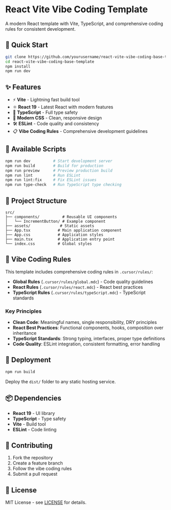# React Vite Vibe Coding Template

A modern React template with Vite, TypeScript, and comprehensive coding rules for consistent development.


## 🚀 Quick Start

```bash
git clone https://github.com/yourusername/react-vite-vibe-coding-base-template.git
cd react-vite-vibe-coding-base-template
npm install
npm run dev
```

## ✨ Features

- ⚡ **Vite** - Lightning fast build tool
- ⚛️ **React 19** - Latest React with modern features
- 🔷 **TypeScript** - Full type safety
- 🎨 **Modern CSS** - Clean, responsive design
- 🛠️ **ESLint** - Code quality and consistency
- 📋 **Vibe Coding Rules** - Comprehensive development guidelines

## 🎯 Available Scripts

```bash
npm run dev          # Start development server
npm run build        # Build for production
npm run preview      # Preview production build
npm run lint         # Run ESLint
npm run lint:fix     # Fix ESLint issues
npm run type-check   # Run TypeScript type checking
```

## 📁 Project Structure

```
src/
├── components/          # Reusable UI components
│   └── IncrementButton/ # Example component
├── assets/             # Static assets
├── App.tsx            # Main application component
├── App.css            # Application styles
├── main.tsx           # Application entry point
└── index.css          # Global styles
```

## 🎨 Vibe Coding Rules

This template includes comprehensive coding rules in `.cursor/rules/`:

- **Global Rules** (`.cursor/rules/global.mdc`) - Code quality guidelines
- **React Rules** (`.cursor/rules/react.mdc`) - React best practices
- **TypeScript Rules** (`.cursor/rules/typeScript.mdc`) - TypeScript standards

### Key Principles

- **Clean Code**: Meaningful names, single responsibility, DRY principles
- **React Best Practices**: Functional components, hooks, composition over inheritance
- **TypeScript Standards**: Strong typing, interfaces, proper type definitions
- **Code Quality**: ESLint integration, consistent formatting, error handling

## 🚀 Deployment

```bash
npm run build
```

Deploy the `dist/` folder to any static hosting service.

## 📦 Dependencies

- **React 19** - UI library
- **TypeScript** - Type safety
- **Vite** - Build tool
- **ESLint** - Code linting

## 🤝 Contributing

1. Fork the repository
2. Create a feature branch
3. Follow the vibe coding rules
4. Submit a pull request

## 📄 License

MIT License - see [LICENSE](LICENSE) for details.
